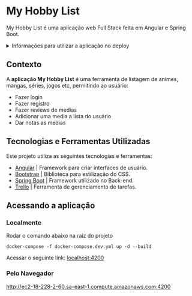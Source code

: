 # My Hobby List
 My Hobby List é uma aplicação web Full Stack feita em Angular e Spring Boot.
<details>
<summary>Informações para utilizar a aplicação no deploy</summary><br>
 
 - Não é necessário um email válido para logar, é so digitar qualquer coisa que tenha @email.com.
 
</details>
 
## Contexto
A __aplicação My Hobby List__ é uma ferramenta de listagem de animes, mangas, séries, jogos etc, permitindo ao usuário:
- Fazer login
- Fazer registro
- Fazer reviews de medias
- Adicionar uma media a lista do usuário
- Dar notas as medias

## Tecnologias e Ferramentas Utilizadas

Este projeto utiliza as seguintes tecnologias e ferramentas:

- [Angular](https://angular.io) | Framework para criar interfaces de usuário.
- [Bootstrap](https://getbootstrap.com) | Biblioteca para estilização do CSS.
- [Spring Boot](https://spring.io) | Framework utilizado no Back-end.
- [Trello](https://trello.com/) | Ferramenta de gerenciamento de tarefas.

## Acessando a aplicação
### Localmente
Rodar o comando abaixo na raiz do projeto
```
docker-compose -f docker-compose.dev.yml up -d --build
```
Acessar o seguinte link:
[localhost:4200](http://localhost:4200)

### Pelo Navegador
http://ec2-18-228-2-60.sa-east-1.compute.amazonaws.com:4200
